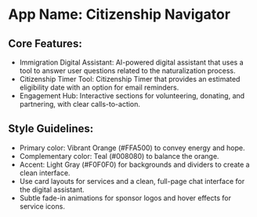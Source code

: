 # **App Name**: Citizenship Navigator

## Core Features:

- Immigration Digital Assistant: AI-powered digital assistant that uses a tool to answer user questions related to the naturalization process.
- Citizenship Timer Tool: Citizenship Timer that provides an estimated eligibility date with an option for email reminders.
- Engagement Hub: Interactive sections for volunteering, donating, and partnering, with clear calls-to-action.

## Style Guidelines:

- Primary color: Vibrant Orange (#FFA500) to convey energy and hope.
- Complementary color: Teal (#008080) to balance the orange.
- Accent: Light Gray (#F0F0F0) for backgrounds and dividers to create a clean interface.
- Use card layouts for services and a clean, full-page chat interface for the digital assistant.
- Subtle fade-in animations for sponsor logos and hover effects for service icons.